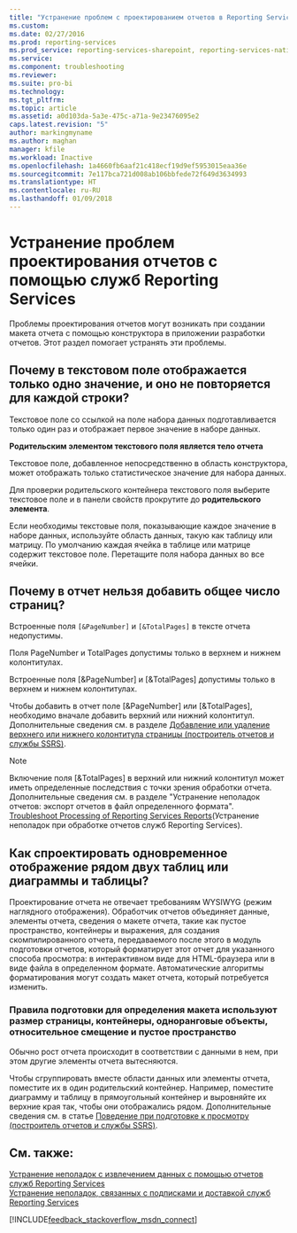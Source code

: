 ```yaml
---
title: "Устранение проблем с проектированием отчетов в Reporting Services | Документы Майкрософт"
ms.custom: 
ms.date: 02/27/2016
ms.prod: reporting-services
ms.prod_service: reporting-services-sharepoint, reporting-services-native
ms.service: 
ms.component: troubleshooting
ms.reviewer: 
ms.suite: pro-bi
ms.technology: 
ms.tgt_pltfrm: 
ms.topic: article
ms.assetid: a0d103da-5a3e-475c-a71a-9e23476095e2
caps.latest.revision: "5"
author: markingmyname
ms.author: maghan
manager: kfile
ms.workload: Inactive
ms.openlocfilehash: 1a4660fb6aaf21c418ecf19d9ef5953015eaa36e
ms.sourcegitcommit: 7e117bca721d008ab106bbfede72f649d3634993
ms.translationtype: HT
ms.contentlocale: ru-RU
ms.lasthandoff: 01/09/2018
---
```

# <a name="troubleshoot-report-design-issues-with-reporting-services"></a>Устранение проблем проектирования отчетов с помощью служб Reporting Services
Проблемы проектирования отчетов могут возникать при создании макета отчета с помощью конструктора в приложении разработки отчетов. Этот раздел помогает устранять эти проблемы.   
  
## <a name="why-does-my-text-box-show-only-a-single-value-and-not-repeat-for-every-row"></a>Почему в текстовом поле отображается только одно значение, и оно не повторяется для каждой строки?  
Текстовое поле со ссылкой на поле набора данных подготавливается только один раз и отображает первое значение в наборе данных.   
  
**Родительским элементом текстового поля является тело отчета**  
  
  
Текстовое поле, добавленное непосредственно в область конструктора, может отображать только статистическое значение для набора данных.  
  
Для проверки родительского контейнера текстового поля выберите текстовое поле и в панели свойств прокрутите до **родительского элемента**.   
  
Если необходимы текстовые поля, показывающие каждое значение в наборе данных, используйте область данных, такую как таблицу или матрицу. По умолчанию каждая ячейка в таблице или матрице содержит текстовое поле. Перетащите поля набора данных во все ячейки.   
  
## <a name="why-cant-i-add-total-pages-to-my-report"></a>Почему в отчет нельзя добавить общее число страниц?  
Встроенные поля `[&PageNumber]` и `[&TotalPages]` в тексте отчета недопустимы.   
  
Поля PageNumber и TotalPages допустимы только в верхнем и нижнем колонтитулах.  
  
  
Встроенные поля [&PageNumber] и [&TotalPages] допустимы только в верхнем и нижнем колонтитулах.   
  
Чтобы добавить в отчет поле [&PageNumber] или [&TotalPages], необходимо вначале добавить верхний или нижний колонтитул. Дополнительные сведения см. в разделе [Добавление или удаление верхнего или нижнего колонтитула страницы (построитель отчетов и службы SSRS)](../../reporting-services/report-design/add-or-remove-a-page-header-or-footer-report-builder-and-ssrs.md).  
  
> [!NOTE]  
> Включение поля [&TotalPages] в верхний или нижний колонтитул может иметь определенные последствия с точки зрения обработки отчета. Дополнительные сведения см. в разделе "Устранение неполадок отчетов: экспорт отчетов в файл определенного формата".  
[Troubleshoot Processing of Reporting Services Reports](../../reporting-services/troubleshooting/troubleshoot-processing-of-reporting-services-reports.md)(Устранение неполадок при обработке отчетов служб Reporting Services).  
  
## <a name="how-do-i-design-two-tables-or-a-chart-and-a-table-to-display-side-by-side"></a>Как спроектировать одновременное отображение рядом двух таблиц или диаграммы и таблицы?  
Проектирование отчета не отвечает требованиям WYSIWYG (режим наглядного отображения). Обработчик отчетов объединяет данные, элементы отчета, сведения о макете отчета, такие как пустое пространство, контейнеры и выражения, для создания скомпилированного отчета, передаваемого после этого в модуль подготовки отчетов, который форматирует этот отчет для указанного способа просмотра: в интерактивном виде для HTML-браузера или в виде файла в определенном формате. Автоматические алгоритмы форматирования могут создать макет отчета, который потребуется изменить.   
  
### <a name="rendering-rules-use-page-size-containers-peer-objects-relative-placement-and-white-space-to-determine-layout"></a>Правила подготовки для определения макета используют размер страницы, контейнеры, одноранговые объекты, относительное смещение и пустое пространство  
Обычно рост отчета происходит в соответствии с данными в нем, при этом другие элементы отчета вытесняются.   
  
Чтобы сгруппировать вместе области данных или элементы отчета, поместите их в один родительский контейнер. Например, поместите диаграмму и таблицу в прямоугольный контейнер и выровняйте их верхние края так, чтобы они отображались рядом. Дополнительные сведения см. в статье [Поведение при подготовке к просмотру (построитель отчетов и службы SSRS)](../../reporting-services/report-design/rendering-behaviors-report-builder-and-ssrs.md).  
  
## <a name="see-also"></a>См. также:  
[Устранение неполадок с извлечением данных с помощью отчетов служб Reporting Services](../../reporting-services/troubleshooting/troubleshoot-data-retrieval-issues-with-reporting-services-reports.md)  
[Устранение неполадок, связанных с подписками и доставкой служб Reporting Services](../../reporting-services/troubleshooting/troubleshoot-reporting-services-subscriptions-and-delivery.md)  
  
  
  

[!INCLUDE[feedback_stackoverflow_msdn_connect](../../includes/feedback-stackoverflow-msdn-connect.md)]


